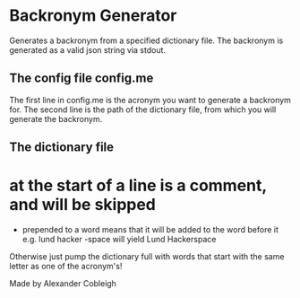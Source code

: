 Backronym Generator
===================

Generates a backronym from a specified dictionary file. The backronym is generated as a valid json string via stdout.


The config file config.me
-------------------------
The first line in config.me is the acronym you want to generate a backronym for.
The second line is the path of the dictionary file, from which you will generate the backronym.

The dictionary file
-------------------
# at the start of a line is a comment, and will be skipped
- prepended to a word means that it will be added to the word before it
e.g. lund hacker -space will yield Lund Hackerspace

Otherwise just pump the dictionary full with words that start with the same letter as one of the acronym's!



Made by Alexander Cobleigh
